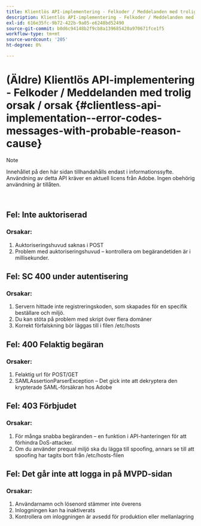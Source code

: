 ```yaml
---
title: Klientlös API-implementering - Felkoder / Meddelanden med trolig orsak / orsak
description: Klientlös API-implementering - Felkoder / Meddelanden med trolig orsak / orsak
exl-id: 616e35fc-9b72-422b-9a05-e6248bd52490
source-git-commit: b0d6c94148b2f9cb8a139685420a970671fce1f5
workflow-type: tm+mt
source-wordcount: '205'
ht-degree: 0%

---
```


# (Äldre) Klientlös API-implementering - Felkoder / Meddelanden med trolig orsak / orsak {#clientless-api-implementation--error-codes-messages-with-probable-reason-cause}

>[!NOTE]
>
>Innehållet på den här sidan tillhandahålls endast i informationssyfte. Användning av detta API kräver en aktuell licens från Adobe. Ingen obehörig användning är tillåten.

</br>


## Fel: Inte auktoriserad

### Orsakar:

1. Auktoriseringshuvud saknas i POST
1. Problem med auktoriseringshuvud – kontrollera om begärandetiden är i millisekunder.

## Fel: SC 400 under autentisering

### Orsakar:

1. Servern hittade inte registreringskoden, som skapades för en specifik beställare och miljö.
1. Du kan stöta på problem med skript över flera domäner
1. Korrekt förfalskning bör läggas till i filen /etc/hosts

## Fel: 400 Felaktig begäran

### Orsaker:

1. Felaktig url för POST/GET
1. SAMLAssertionParserException – Det gick inte att dekryptera den krypterade SAML-försäkran hos Adobe

## Fel: 403 Förbjudet

### Orsakar:

1. För många snabba begäranden – en funktion i API-hanteringen för att förhindra DoS-attacker.
2. Om du använder prequal miljö ska du lägga till spoofing, annars se till att spoofing har tagits bort från /etc/hosts-filen

## Fel: Det går inte att logga in på MVPD-sidan

### Orsakar:

1. Användarnamn och lösenord stämmer inte överens
2. Inloggningen kan ha inaktiverats
3. Kontrollera om inloggningen är avsedd för produktion eller mellanlagring


<!--

## Related Information

- [Clientless API Reference](/help/authentication/rest-api-reference.md)

-->
